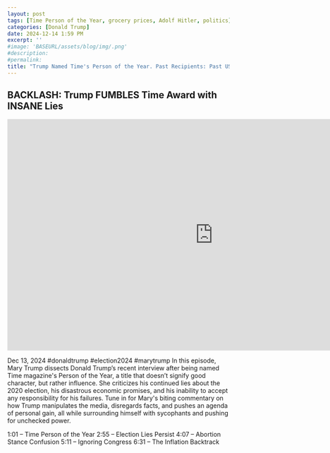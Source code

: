 ```yaml
---
layout: post
tags: [Time Person of the Year, grocery prices, Adolf Hitler, politics]
categories: [Donald Trump]
date: 2024-12-14 1:59 PM
excerpt: ''
#image: 'BASEURL/assets/blog/img/.png'
#description:
#permalink:
title: "Trump Named Time's Person of the Year. Past Recipients: Past US President's. Trump Shares Title With Adolf Hitler (1938)"
---
```



## BACKLASH: Trump FUMBLES Time Award with INSANE Lies

<iframe width="932" height="524" src="https://www.youtube.com/embed"/Gio36H_kEXo" title="BACKLASH: Trump FUMBLES Time Award with INSANE Lies" frameborder="0" allow="accelerometer; autoplay; clipboard-write; encrypted-media; gyroscope; picture-in-picture; web-share" referrerpolicy="strict-origin-when-cross-origin" allowfullscreen></iframe>

Dec 13, 2024  #donaldtrump #election2024 #marytrump
In this episode, Mary Trump dissects Donald Trump’s recent interview after being named Time magazine's Person of the Year, a title that doesn’t signify good character, but rather influence. She criticizes his continued lies about the 2020 election, his disastrous economic promises, and his inability to accept any responsibility for his failures. Tune in for Mary's biting commentary on how Trump manipulates the media, disregards facts, and pushes an agenda of personal gain, all while surrounding himself with sycophants and pushing for unchecked power.

1:01 – Time Person of the Year
2:55 – Election Lies Persist
4:07 – Abortion Stance Confusion
5:11 – Ignoring Congress
6:31 – The Inflation Backtrack
